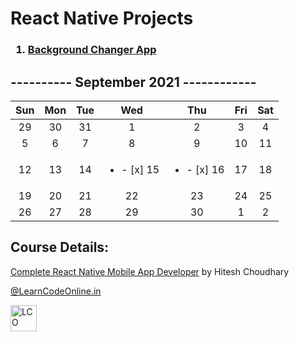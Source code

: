 # React Native Projects

<h3>
<ol>
  <li><a href="https://github.com/iamkishansharma/ReactNativeProjects/tree/main/BgChanger">Background Changer App</a></li>
</ol>
</h3>

## ---------- September 2021 ------------
|Sun|Mon|Tue|Wed|Thu|Fri|Sat|
|:-:|:-:|:-:|:-:|:-:|:-:|:-:|
|29|30|31|1|2|3|4|5|
|5|6|7|8|9|10|11|12|
|12|13|14|<ul><li>- [x] 15</li></ul>|<ul><li>- [x] 16</li></ul>|17|18|
|19|20|21|22|23|24|25|26|
|26|27|28|29|30|1|2|


## Course Details:
<a href="https://courses.learncodeonline.in/learn/Complete-React-Native-Mobile-App-developer" target="_blank">Complete React Native Mobile App Developer</a> by Hitesh Choudhary</p>
<p><a href="https://web.learncodeonline.in/" target="_blank">@LearnCodeOnline.in</a></p>
<a href="#"><img src="https://cdn.shopify.com/s/files/1/0260/1143/5093/files/Logo-lco_180x.png" alt="LCO"  style="width:42px;height:42px;border:0;"/></a>

